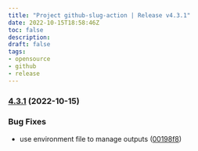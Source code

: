 ```yaml
---
title: "Project github-slug-action | Release v4.3.1"
date: 2022-10-15T18:58:46Z
toc: false
description: 
draft: false
tags:
- opensource
- github
- release
---
```

### [4.3.1](https://github.com/rlespinasse/github-slug-action/compare/v4.3.0...v4.3.1) (2022-10-15)


### Bug Fixes

* use environment file to manage outputs ([00198f8](https://github.com/rlespinasse/github-slug-action/commit/00198f89920d4454e37e4b27af2b7a8eba79c530))




